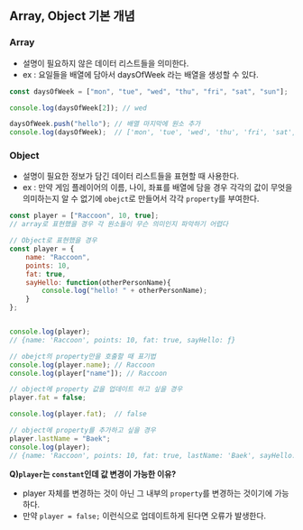 ## Array, Object 기본 개념

### Array
- 설명이 필요하지 않은 데이터 리스트들을 의미한다.
- ex : 요일들을 배열에 담아서 daysOfWeek 라는 배열을 생성할 수 있다.

```js
const daysOfWeek = ["mon", "tue", "wed", "thu", "fri", "sat", "sun"];

console.log(daysOfWeek[2]); // wed

daysOfWeek.push("hello"); // 배열 마지막에 원소 추가
console.log(daysOfWeek);  // ['mon', 'tue', 'wed', 'thu', 'fri', 'sat', 'sun', 'hello']
```

### Object
- 설명이 필요한 정보가 담긴 데이터 리스트들을 표현할 때 사용한다.
- ex : 만약 게임 플레이어의 이름, 나이, 좌표를 배열에 담을 경우 각각의 값이 무엇을 의미하는지 알 수 없기에 `obejct`로 만들어서 각각 `property`를 부여한다.
```js
const player = ["Raccoon", 10, true]; 
// array로 표현했을 경우 각 원소들이 무슨 의미인지 파악하기 어렵다

// Object로 표현했을 경우 
const player = {
    name: "Raccoon",
    points: 10,
    fat: true,
    sayHello: function(otherPersonName){
        console.log("hello! " + otherPersonName);
    }
};


console.log(player);
// {name: 'Raccoon', points: 10, fat: true, sayHello: ƒ}

// obejct의 property만을 호출할 때 표기법
console.log(player.name); // Raccoon
console.log(player["name"]); // Raccoon

// object에 property 값을 업데이트 하고 싶을 경우
player.fat = false;

console.log(player.fat);  // false

// object에 property를 추가하고 싶을 경우
player.lastName = "Baek";
console.log(player);  
// {name: 'Raccoon', points: 10, fat: true, lastName: 'Baek', sayHello: ƒ}
```
**Q)`player`는 `constant`인데 값 변경이 가능한 이유?**
- player 자체를 변경하는 것이 아닌 그 내부의 `property`를 변경하는 것이기에 가능하다.
- 만약 `player = false;` 이런식으로 업데이트하게 된다면 오류가 발생한다.
